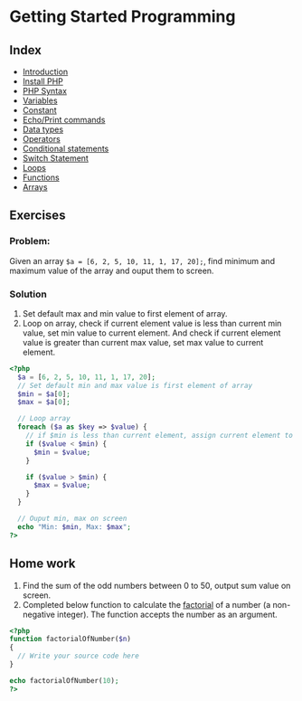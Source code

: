 # Getting Started Programming

## Index
- [Introduction](https://www.w3schools.com/php/php_intro.asp)
- [Install PHP](https://www.apachefriends.org/download.html)
- [PHP Syntax](https://www.w3schools.com/php/php_syntax.asp)
- [Variables](https://www.w3schools.com/php/php_variables.asp)
- [Constant](https://www.w3schools.com/php/php_constants.asp)
- [Echo/Print commands](https://www.w3schools.com/php/php_echo_print.asp)
- [Data types](https://www.w3schools.com/php/php_datatypes.asp)
- [Operators](https://www.w3schools.com/php/php_operators.asp)
- [Conditional statements](https://www.w3schools.com/php/php_if_else.asp)
- [Switch Statement](https://www.w3schools.com/php/php_switch.asp)
- [Loops](https://www.w3schools.com/php/php_looping.asp)
- [Functions](https://www.w3schools.com/php/php_functions.asp)
- [Arrays](https://www.w3schools.com/php/php_arrays.asp)

## Exercises

### Problem:

Given an array `$a = [6, 2, 5, 10, 11, 1, 17, 20];`, find minimum and maximum value of the array and ouput them to screen.

### Solution

1. Set default max and min value to first element of array.
2. Loop on array, check if current element value is less than current min value, set min value to current element. And check if current element value is greater than current max value, set max value to current element.

```php
<?php
  $a = [6, 2, 5, 10, 11, 1, 17, 20];
  // Set default min and max value is first element of array
  $min = $a[0];
  $max = $a[0];

  // Loop array
  foreach ($a as $key => $value) {
    // if $min is less than current element, assign current element to $min
    if ($value < $min) {
      $min = $value;
    }

    if ($value > $min) {
      $max = $value;
    }
  }

  // Ouput min, max on screen
  echo "Min: $min, Max: $max";
?>
```




## Home work
1. Find the sum of the odd numbers between 0 to 50, output sum value on screen.
2. Completed below function to calculate the [factorial](https://en.wikipedia.org/wiki/Factorial) of a number (a non-negative integer). The function accepts the number as an argument.

```php
<?php
function factorialOfNumber($n)
{
  // Write your source code here
}

echo factorialOfNumber(10);
?>
